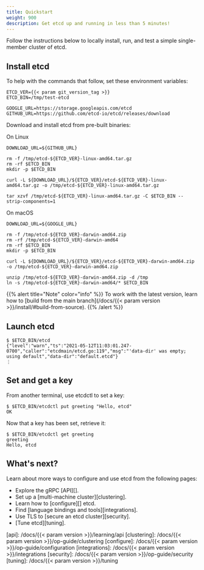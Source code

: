 ```yaml
---
title: Quickstart
weight: 900
description: Get etcd up and running in less than 5 minutes!
---
```


Follow the instructions below to locally install, run, and test a simple
single-member cluster of etcd.

## Install etcd

To help with the commands that follow, set these environment variables:

```
ETCD_VER={{< param git_version_tag >}}
ETCD_BIN=/tmp/test-etcd

GOOGLE_URL=https://storage.googleapis.com/etcd
GITHUB_URL=https://github.com/etcd-io/etcd/releases/download
```

Download and install etcd from pre-built binaries:

On Linux

```
DOWNLOAD_URL=${GITHUB_URL}

rm -f /tmp/etcd-${ETCD_VER}-linux-amd64.tar.gz
rm -rf $ETCD_BIN
mkdir -p $ETCD_BIN

curl -L ${DOWNLOAD_URL}/${ETCD_VER}/etcd-${ETCD_VER}-linux-amd64.tar.gz -o /tmp/etcd-${ETCD_VER}-linux-amd64.tar.gz

tar xzvf /tmp/etcd-${ETCD_VER}-linux-amd64.tar.gz -C $ETCD_BIN --strip-components=1
```

On macOS

```
DOWNLOAD_URL=${GOOGLE_URL}

rm -f /tmp/etcd-${ETCD_VER}-darwin-amd64.zip
rm -rf /tmp/etcd-${ETCD_VER}-darwin-amd64
rm -rf $ETCD_BIN
mkdir -p $ETCD_BIN

curl -L ${DOWNLOAD_URL}/${ETCD_VER}/etcd-${ETCD_VER}-darwin-amd64.zip -o /tmp/etcd-${ETCD_VER}-darwin-amd64.zip

unzip /tmp/etcd-${ETCD_VER}-darwin-amd64.zip -d /tmp
ln -s /tmp/etcd-${ETCD_VER}-darwin-amd64/* $ETCD_BIN
```

{{% alert title="Note" color="info" %}}
To work with the latest version, learn how to [build from the main branch](/docs/{{< param version >}}/install/#build-from-source).
{{% /alert %}}

## Launch etcd

```
$ $ETCD_BIN/etcd
{"level":"warn","ts":"2021-05-12T11:03:01.247-0700","caller":"etcdmain/etcd.go:119","msg":"'data-dir' was empty; using default","data-dir":"default.etcd"}
⋮
```

## Set and get a key

From another terminal, use etcdctl to set a key:

```
$ $ETCD_BIN/etcdctl put greeting "Hello, etcd"
OK
```

Now that a key has been set, retrieve it:

```
$ $ETCD_BIN/etcdctl get greeting
greeting
Hello, etcd
```

## What's next?

Learn about more ways to configure and use etcd from the following pages:

- Explore the gRPC [API][].
- Set up a [multi-machine cluster][clustering].
- Learn how to [configure][] etcd.
- Find [language bindings and tools][integrations].
- Use TLS to [secure an etcd cluster][security].
- [Tune etcd][tuning].

[api]: /docs/{{< param version >}}/learning/api
[clustering]: /docs/{{< param version >}}/op-guide/clustering
[configure]: /docs/{{< param version >}}/op-guide/configuration
[integrations]: /docs/{{< param version >}}/integrations
[security]: /docs/{{< param version >}}/op-guide/security
[tuning]: /docs/{{< param version >}}/tuning

